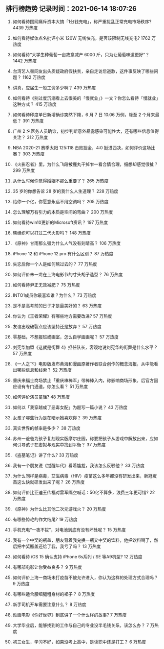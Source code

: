 
## 排行榜趋势 记录时间：2021-06-14 18:07:26
  
  1. 如何看待国网痛斥资本大搞「1分钱充电」，称严重扰乱正常充电市场秩序? 4439 万热度
    
  2. 如何看待媒体点名批评小米 120W 无线快充，是否该限制无线充电? 1762 万热度
    
  3. 如何看待“大学生种葡萄一亩故意减产 6000 斤，只为让葡萄味道更好”？ 1442 万热度
    
  4. 台湾艺人替网友出头质疑政府假扶贫，亲自走访后道歉，这件事反映了哪些问题？ 1162 万热度
    
  5. 讲真，应届生一般工资多少啊？ 439 万热度
    
  6. 如何看待《别过度沉溺看上去很美的「慢就业」》一文？你怎么看待「慢就业」这种方式？ 415 万热度
    
  7. 如何看待印度单日新增确诊突然下降，6 月 7 日 10.06 万例，降至 2 个月来最低？ 391 万热度
    
  8. 广州 2 名医务人员确诊，初步判断意外暴露感染可能性大，还有哪些信息值得关注？ 312 万热度
    
  9. NBA 2020-21 赛季太阳 125:118 击败掘金，4:0 挺进西决，如何评价这场比赛？ 303 万热度
    
  10. 《火影忍者》里，为什么飞段被鹿丸干掉乍一看合情合理，细想却感觉很扯？ 299 万热度
    
  11. 从什么时候你觉得婚姻不那么重要了？ 265 万热度
    
  12. 35 岁的你想告诉 28 岁的我什么人生道理？ 228 万热度
    
  13. 给你一个亿，你愿意永远不用空调吗？ 205 万热度
    
  14. 怎么理解万有引力的本质是空间的弯曲？ 200 万热度
    
  15. 如何看待win10更新的Microsoft资讯？ 197 万热度
    
  16. 晓组织可以打过二代火影吗？ 148 万热度
    
  17. 《原神》甘雨那么强为什么人气没有刻晴高？ 106 万热度
    
  18. iPhone 12 和 iPhone 12 pro 有什么区别？ 87 万热度
    
  19. 失恋后你一个人是如何熬过去的？ 77 万热度
    
  20. 如何评价朱一龙在上海电影节的寸头胡子造型？ 76 万热度
    
  21. 如何看待尹正无效减肥？ 75 万热度
    
  22. INTO1成员你最喜欢谁？为什么？ 73 万热度
    
  23. 是不是高考前的日子才是最美好的？ 63 万热度
    
  24. 你认为《王者荣耀》有哪些地方需要改进? 57 万热度
    
  25. 友谊出现破裂点应该坚持还是放弃？ 57 万热度
    
  26. 零基础，不想报班或画室，怎么自学画画呢？ 57 万热度
    
  27. 刘宪华加盟《这就是街舞 4》担任队长，客观地说刘宪华的街舞是什么水平？ 57 万热度
    
  28. 《一人之下》电影版发布黄海和漫画原著作者联合创作的概念海报，从中能看出哪些信息和线索？ 52 万热度
    
  29. 重庆来福士商场禁止「重庆棒棒军」带棒棒入内，称影响商场形象，后官方回应设有专门通道，你怎么看？ 51 万热度
    
  30. 如何评价演员童瑶? 48 万热度
    
  31. 如何以「我穿越成了恶毒女配」为题写一篇小说？ 43 万热度
    
  32. 女孩子哪些行为是在暗示她喜欢你？ 39 万热度
    
  33. 真实世界的帧率是多少？ 38 万热度
    
  34. 苏州一爸爸为孩子复刻现实版摩尔庄园，称要把孩子从游戏中解放出来，应如何引导孩子在虚拟与现实中找到平衡？ 37 万热度
    
  35. 《盗墓笔记》讲了什么? 33 万热度
    
  36. 我有一个朋友说《觉醒年代》看着尴尬，我该怎么反驳他？ 33 万热度
    
  37. 为什么同样是病毒，艾滋病毒（HIV）疫苗这么多年都没有研发出来，新冠疫苗这么快就研发出来了呢？ 26 万热度
    
  38. 如何评价比亚迪王传福对雷军隔空喊话：50亿不算多，浪费三年更可惜? 22 万热度
    
  39. 《原神》为什么比其他二次元游戏火？ 20 万热度
    
  40. 有哪些惊艳的作文结尾? 19 万热度
    
  41. 手机充电“一夜不拔”，对电池到底有没有坏处呢？ 15 万热度
    
  42. 我有一个中奖的瓶盖，朋友背着我兑换一瓶又中奖的饮料，他把饮料喝了，然后把中奖瓶盖还给了我，我亏了吗？ 13 万热度
    
  43. 如何看待 iOS 15 确认支持 iPhone 6s系列 / SE 等A9机型? 12 万热度
    
  44. 有哪部电影让你受益良多？ 9 万热度
    
  45. 如何评价上海一商场未打疫苗不被允许进入，你认为这样的处理方式合理吗？ 9 万热度
    
  46. 有哪些适合腰细腿粗身材的裙子？ 8 万热度
    
  47. 新手司机开车需要注意什么？ 8 万热度
    
  48. 动画电影《你好世界》到底讲了一个什么样的故事? 7 万热度
    
  49. 大学毕业后，能够找到的工作与自己的专业没半毛钱关系，该怎么办？ 7 万热度
    
  50. 初三女生，学习不好，如果没考上高中，是读职中还是打工？ 6 万热度
    